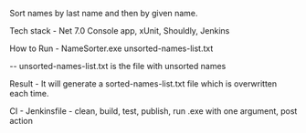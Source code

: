 Sort names by last name and then by given name.

Tech stack - Net 7.0 Console app, xUnit, Shouldly, Jenkins

How to Run - NameSorter.exe unsorted-names-list.txt

  -- unsorted-names-list.txt is the file with unsorted names

Result - It will generate a sorted-names-list.txt file which is overwritten each time.

CI - Jenkinsfile - clean, build, test, publish, run .exe with one argument, post action
